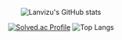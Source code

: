 
<div align="center">

![Lanvizu's GitHub stats](https://github-readme-stats.vercel.app/api?username=Lanvizu&show_icons=true&theme=dark)

[![Solved.ac Profile](http://mazassumnida.wtf/api/generate_badge?boj=ghzm777)](https://solved.ac/ghzm777)
  ![Top Langs](https://github-readme-stats.vercel.app/api/top-langs/?username=Lanvizu&layout=compact&theme=dark)

</div>




